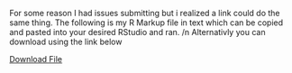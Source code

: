 For some reason I had issues submitting but i realized a link could do the same thing.
The following is my R Markup file in text which can be copied and pasted into your desired RStudio and ran. /n
Alternativly you can download using the link below

<a href="file.txt">Download File</a>



